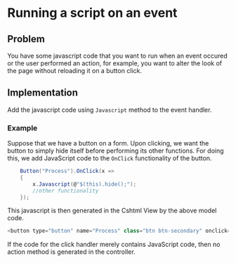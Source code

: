 # Running a script on an event

## Problem

You have some javascript code that you want to run when an event occured or the user performed an action, for example, you want to alter the look of the page without reloading it on a button click.

## Implementation

Add the javascript code using `Javascript` method to the event handler.

### Example
Suppose that we have a button on a form. Upon clicking, we want the button to simply hide itself before performing its other functions. For doing this, we add JavaScript code to the `OnClick` functionality of the button.

```csharp
    Button("Process").OnClick(x =>
    {
        x.Javascript(@"$(this).hide();");
        //other functionality
    });
```

This javascript is then generated in the Cshtml View by the above model code.

```csharp
<button type="button" name="Process" class="btn btn-secondary" onclick="$(this).hide();">Process</button>
```
If the code for the click handler merely contains JavaScript code, then no action method is generated in the controller.
